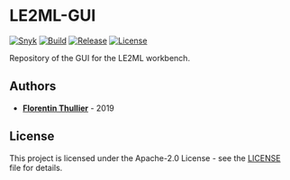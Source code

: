 # LE2ML-GUI

[![Snyk](https://github.com/FlorentinTh/LE2ML-GUI/actions/workflows/check-deps-security.yml/badge.svg)](https://github.com/FlorentinTh/LE2ML-GUI/actions/workflows/check-deps-security.yml) [![Build](https://github.com/FlorentinTh/LE2ML-GUI/actions/workflows/build.yml/badge.svg)](https://github.com/FlorentinTh/LE2ML-GUI/actions/workflows/build.yml) [![Release](https://img.shields.io/github/release/FlorentinTh/LE2ML-GUI)](https://github.com/FlorentinTh/LE2ML-GUI/releases) [![License](https://img.shields.io/github/license/FlorentinTh/LE2ML-GUI)](https://github.com/FlorentinTh/LE2ML-GUI/blob/master/LICENSE)

Repository of the GUI for the LE2ML workbench.

## Authors

- [**Florentin Thullier**](https://github.com/FlorentinTh) - 2019

## License

This project is licensed under the Apache-2.0 License - see the [LICENSE](LICENSE) file for details.
